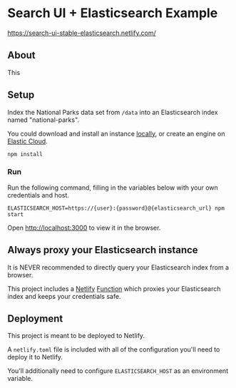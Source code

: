 # Search UI + Elasticsearch Example

https://search-ui-stable-elasticsearch.netlify.com/

## About

This

## Setup

Index the National Parks data set from `/data` into an Elasticsearch index named "national-parks".

You could download and install an instance [locally](https://www.elastic.co/products/elasticsearch), or
create an engine on [Elastic Cloud](https://www.elastic.co/cloud/).

```
npm install
```

### Run

Run the following command, filling in the variables below with your own credentials and host.

```
ELASTICSEARCH_HOST=https://{user}:{password}@{elasticsearch_url} npm start
```

Open [http://localhost:3000](http://localhost:3000) to view it in the browser.

## Always proxy your Elasticsearch instance

It is NEVER recommended to directly query your Elasticsearch index from a browser.

This project includes a [Netlify](https://www.netlify.com/) [Function](https://www.netlify.com/docs/functions/) which proxies your Elasticsearch index and keeps your credentials safe.

## Deployment

This project is meant to be deployed to Netlify.

A `netlify.toml` file is included with all of the configuration you'll need to deploy
it to Netlify.

You'll additionally need to configure `ELASTICSEARCH_HOST` as an environment variable.
